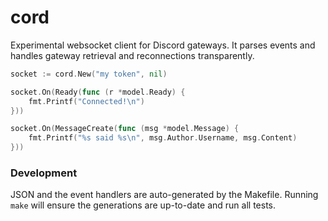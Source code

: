 # cord

Experimental websocket client for Discord gateways. It parses events and handles gateway retrieval and reconnections transparently.


```go
socket := cord.New("my token", nil)

socket.On(Ready(func (r *model.Ready) {
    fmt.Printf("Connected!\n")
}))

socket.On(MessageCreate(func (msg *model.Message) {
    fmt.Printf("%s said %s\n", msg.Author.Username, msg.Content)
}))

```

### Development

JSON and the event handlers are auto-generated by the Makefile. Running `make` will ensure the generations are up-to-date and run all tests.
